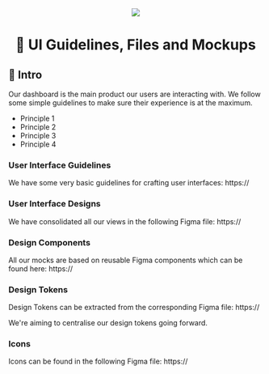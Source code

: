 <div align="center">
<a href="https://en.wikipedia.org/wiki/Acme_Corporation"><img src="https://i.imgur.com/C3riAXH.png" /></a>
  <h1>🚀 UI Guidelines, Files and Mockups</h1>
</div>

## 👋 Intro

Our dashboard is the main product our users are interacting with. We follow some simple guidelines to make sure their experience is at the maximum.

* Principle 1
* Principle 2
* Principle 3
* Principle 4

### User Interface Guidelines

We have some very basic guidelines for crafting user interfaces: 
https://

### User Interface Designs

We have consolidated all our views in the following Figma file: 
https://

### Design Components

All our mocks are based on reusable Figma components which can be found here:
https://

### Design Tokens

Design Tokens can be extracted from the corresponding Figma file: 
https://

We're aiming to centralise our design tokens going forward.

### Icons

Icons can be found in the following Figma file:
https://